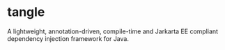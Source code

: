# tangle
A lightweight, annotation-driven, compile-time and Jarkarta EE compliant dependency injection framework for Java.
